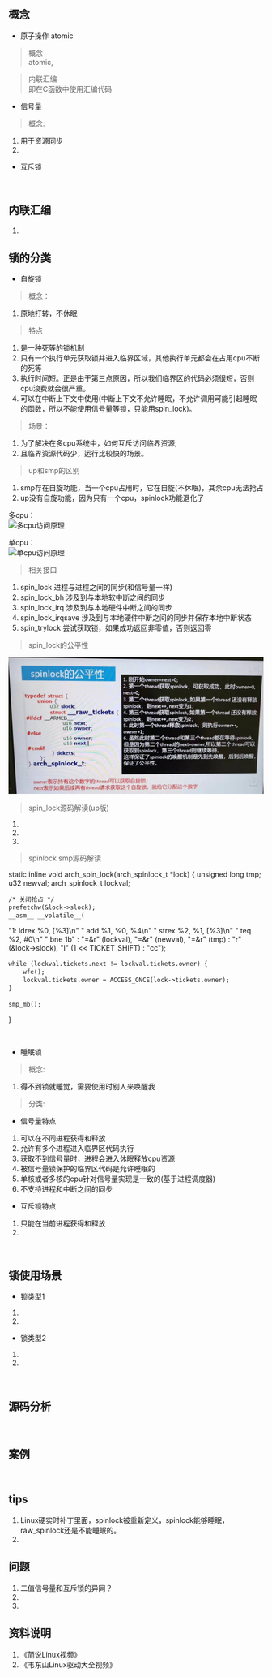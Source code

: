 ## 概念
* 原子操作 atomic  
> 概念  
atomic,

> 内联汇编  
即在C函数中使用汇编代码

> 

> 
* 信号量 
> 概念:  
1. 用于资源同步
2. 
* 互斥锁 

<br />

## 内联汇编
1. 

## 锁的分类
* 自旋锁 
> 概念：  
1. 原地打转，不休眠  
> 特点  
1. 是一种死等的锁机制
2. 只有一个执行单元获取锁并进入临界区域，其他执行单元都会在占用cpu不断的死等
3. 执行时间短。正是由于第三点原因，所以我们临界区的代码必须很短，否则cpu浪费就会很严重。
4. 可以在中断上下文中使用(中断上下文不允许睡眠，不允许调用可能引起睡眠的函数，所以不能使用信号量等锁，只能用spin_lock)。 
> 场景：  
1. 为了解决在多cpu系统中，如何互斥访问临界资源;  
2. 且临界资源代码少，运行比较快的场景。 

> up和smp的区别  
1. smp存在自旋功能，当一个cpu占用时，它在自旋(不休眠)，其余cpu无法抢占
2. up没有自旋功能，因为只有一个cpu，spinlock功能退化了  

多cpu：  
![多cpu访问原理](./多cpu_spin_lock.png)  

单cpu：  
![单cpu访问原理](./单cpu_spin_lock.png)  

> 相关接口  
1. spin_lock 进程与进程之间的同步(和信号量一样)
2. spin_lock_bh 涉及到与本地软中断之间的同步
3. spin_lock_irq 涉及到与本地硬件中断之间的同步
4. spin_lock_irqsave 涉及到与本地硬件中断之间的同步并保存本地中断状态
5. spin_trylock 尝试获取锁，如果成功返回非零值，否则返回零  

> spin_lock的公平性  

![spinlock的公平性](./spinlock的公平性.png) 

> spin_lock源码解读(up版)  
1. 
2. 
3. 

> spinlock smp源码解读  

static inline void arch_spin_lock(arch_spinlock_t *lock)
{
	unsigned long tmp;
	u32 newval;
	arch_spinlock_t lockval;

    /* 关闭抢占 */
	prefetchw(&lock->slock);
	__asm__ __volatile__(
"1:	ldrex	%0, [%3]\n"
"	add	%1, %0, %4\n"
"	strex	%2, %1, [%3]\n"
"	teq	%2, #0\n"
"	bne	1b"
	: "=&r" (lockval), "=&r" (newval), "=&r" (tmp)
	: "r" (&lock->slock), "I" (1 << TICKET_SHIFT)
	: "cc");

	while (lockval.tickets.next != lockval.tickets.owner) {
		wfe();
		lockval.tickets.owner = ACCESS_ONCE(lock->tickets.owner);
	}

	smp_mb();
}

<br />

* 睡眠锁
> 概念:  
1. 得不到锁就睡觉，需要使用时别人来唤醒我  
> 分类:  
* 信号量特点  
1. 可以在不同进程获得和释放  
2. 允许有多个进程进入临界区代码执行
3. 获取不到信号量时，进程会进入休眠释放cpu资源
4. 被信号量锁保护的临界区代码是允许睡眠的
5. 单核或者多核的cpu针对信号量实现是一致的(基于进程调度器)
6. 不支持进程和中断之间的同步  

* 互斥锁特点
1. 只能在当前进程获得和释放 
2.  

<br />

## 锁使用场景
* 锁类型1
1. 
2. 
* 锁类型2
1. 
2. 
<br />

## 源码分析

<br />

## 案例

<br />

## tips
1. Linux硬实时补丁里面，spinlock被重新定义，spinlock能够睡眠，raw_spinlock还是不能睡眠的。
2. 

## 问题
1. 二值信号量和互斥锁的异同？
2. 
3. 

## 资料说明
1. 《简说Linux视频》
2. 《韦东山Linux驱动大全视频》
